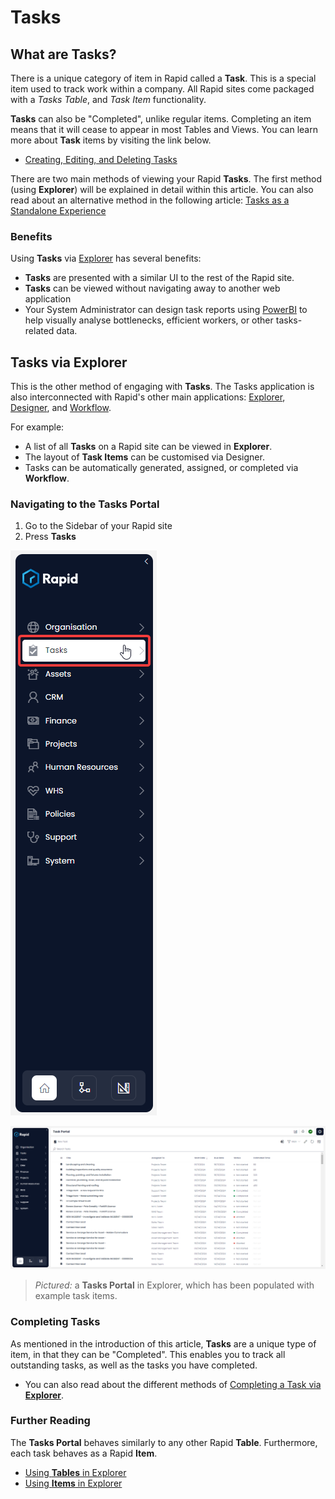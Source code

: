 # Tasks

## What are Tasks?

There is a unique category of item in Rapid called a **Task**. This is a special item used to track work within a company. All Rapid sites come packaged with a *Tasks Table*, and *Task Item* functionality.

**Tasks** can also be "Completed", unlike regular items. Completing an item means that it will cease to appear in most Tables and Views. You can learn more about **Task** items by visiting the link below.

- [Creating, Editing, and Deleting Tasks](</docs/Rapid/2-Rapid Standard/1-Tasks/creating-editing-and-deleting-tasks.md>)

There are two main methods of viewing your Rapid **Tasks**. The first method (using **Explorer**) will be explained in detail within this article. You can also read about an alternative method in the following article: [Tasks as a Standalone Experience](</docs/Rapid/3-User Manual/2-Explorer/9-Tasks/Tasks-Experience.md>)

### Benefits

Using **Tasks** via [Explorer](</docs/Rapid/3-User Manual/2-Explorer/0-navigating-explorer/0-navigating-explorer.md>) has several benefits:

- **Tasks** are presented with a similar UI to the rest of the Rapid site.
- **Tasks** can be viewed without navigating away to another web application
- Your System Administrator can design task reports using [PowerBI](</docs/Rapid/3-User Manual/2-Explorer/3-Pages/2-Page Components/PowerBI/1-powerbi-report.md>) to help visually analyse bottlenecks, efficient workers, or other tasks-related data.

## Tasks via Explorer

<!-- Is this phrasing correct @MattFranklin-Rapid?-->

This is the other method of engaging with **Tasks**. The Tasks application is also interconnected with Rapid's other main applications: [Explorer](</docs/Rapid/3-User Manual/2-Explorer/0-navigating-explorer/0-navigating-explorer.md>), [Designer](</docs/Rapid/3-User Manual/3-Designer/1-what-is-designer/1-what-is-designer.md>), and [Workflow](</docs/Rapid/3-User Manual/4-Workflow/4-Workflow.md>).

For example:
- A list of all **Tasks** on a Rapid site can be viewed in **Explorer**.
- The layout of **Task Items** can be customised via Designer.
- Tasks can be automatically generated, assigned, or completed via **Workflow**.

### Navigating to the Tasks Portal

1. Go to the Sidebar of your Rapid site
2. Press **Tasks**

![A screenshot showing the location of the "Tasks" menu button in the Sidebar. The tasks menu button has an icon of a clipboard with a checkmark on it. The screenshot is annotated with a red box to highlight the button's location.](<Tasks Sidebar 1.png>)

![A screenshot that demonstrates an example Tasks Portal. The tasks portal has been populated with example data. In this table, the "Main" view is selected. The table contains seven columns, which are (from left to right): Title, Assigned To, Start Date, Due Date, Status, and Estimated Time.](<Tasks Explorer.png>)

> *Pictured:* a **Tasks Portal** in Explorer, which has been populated with example task items.

### Completing Tasks

As mentioned in the introduction of this article, **Tasks** are a unique type of item, in that they can be "Completed". This enables you to track all outstanding tasks, as well as the tasks you have completed.

- You can also read about the different methods of [Completing a Task via **Explorer**](</docs/Rapid/2-Rapid Standard/1-Tasks/creating-editing-and-deleting-tasks.md#completing-a-task>).

### Further Reading

The **Tasks Portal** behaves similarly to any other Rapid **Table**. Furthermore, each task behaves as a Rapid **Item**.

- [Using **Tables** in Explorer](</docs/Rapid/3-User Manual/2-Explorer/1-Tables/1-viewing-data-using-tables/1-viewing-data-using-tables.md>)
- [Using **Items** in Explorer](</docs/Rapid/3-User Manual/2-Explorer/2-Items/1-items-overview/1-items-overview.md>)